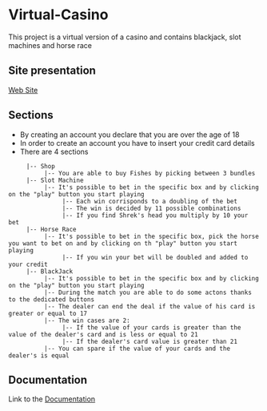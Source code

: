 # Virtual-Casino 
This project is a virtual version of a casino and contains blackjack, slot machines and horse race

## Site presentation
[Web Site](https://alessiodevv.github.io/Virtual-Casino/)

## Sections
- By creating an account you declare that you are over the age of 18
- In order to create an account you have to insert your credit card details
- There are 4 sections
```
     |-- Shop
          |-- You are able to buy Fishes by picking between 3 bundles
     |-- Slot Machine
          |-- It's possible to bet in the specific box and by clicking on the "play" button you start playing
               |-- Each win corrisponds to a doubling of the bet
               |-- The win is decided by 11 possible combinations
               |-- If you find Shrek's head you multiply by 10 your bet
     |-- Horse Race
          |-- It's possible to bet in the specific box, pick the horse you want to bet on and by clicking on th "play" button you start playing
               |-- If you win your bet will be doubled and added to your credit
     |-- BlackJack
          |-- It's possible to bet in the specific box and by clicking on the "play" button you start playing
          |-- During the match you are able to do some actons thanks to the dedicated buttons
          |-- The dealer can end the deal if the value of his card is greater or equal to 17
          |-- The win cases are 2:
               |-- If the value of your cards is greater than the value of the dealer's card and is less or equal to 21
               |-- If the dealer's card value is greater than 21
          |-- You can spare if the value of your cards and the dealer's is equal
```

## Documentation
Link to the [Documentation](https://alessiodevv.github.io/Virtual-Casino/JavaDoc/)
